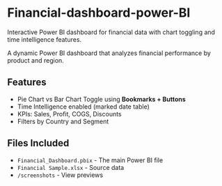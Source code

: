 # Financial-dashboard-power-BI
Interactive Power BI dashboard for financial data with chart toggling and time intelligence features.


 A dynamic Power BI dashboard that analyzes financial performance by product and region.

## Features 

- Pie Chart vs Bar Chart Toggle using **Bookmarks + Buttons**
- Time Intelligence enabled (marked date table)
- KPIs: Sales, Profit, COGS, Discounts
- Filters by Country and Segment




## Files Included

- `Financial_Dashboard.pbix` - The main Power BI file
- `Financial Sample.xlsx` - Source data
- `/screenshots` - View previews
